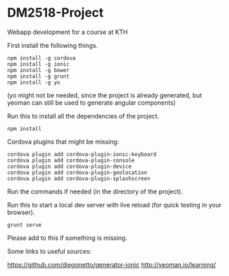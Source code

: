 # DM2518-Project
Webapp development for a course at KTH

First install the following things.

	npm install -g cordova
	npm install -g ionic
	npm install -g bower
	npm install -g grunt
	npm install -g yo 

(yo might not be needed, since the project is already
generated, but yeoman can still be used to generate angular components)

Run this to install all the dependencies of the project.

	npm install

Cordova plugins that might be missing:

	cordova plugin add cordova-plugin-ionic-keyboard
	cordova plugin add cordova-plugin-console
	cordova plugin add cordova-plugin-device
	cordova plugin add cordova-plugin-geolocation
	cordova plugin add cordova-plugin-splashscreen

Run the commands if needed (in the directory of the project).

Run this to start a local dev server with live reload (for quick testing in your browser).

	grunt serve 

Please add to this if something is missing.

Some links to useful sources:

https://github.com/diegonetto/generator-ionic
http://yeoman.io/learning/



